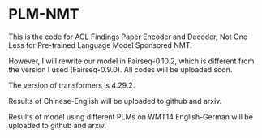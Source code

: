 # PLM-NMT
This is the code for ACL Findings Paper Encoder and Decoder, Not One Less for Pre-trained Language Model Sponsored NMT. 

However, I will rewrite our model in Fairseq-0.10.2, which is different from the version I used (Fairseq-0.9.0). All codes will be uploaded soon.

The version of transformers is 4.29.2.

Results of Chinese-English will be uploaded to github and arxiv.

Results of model using different PLMs on WMT14 English-German will be uploaded to github and arxiv.
